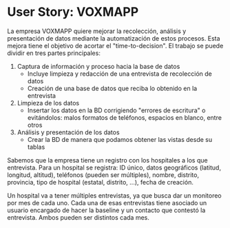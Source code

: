 # User Story: VOXMAPP

La empresa VOXMAPP quiere mejorar la recolección, análisis y presentación de datos mediante la automatización de estos procesos. Esta mejora tiene el objetivo de acortar el
"time-to-decision". El trabajo se puede dividir en tres partes principales:

1) Captura de información y proceso hacia la base de datos
    - Incluye limpieza y redacción de una entrevista de recolección de datos
    - Creación de una base de datos que reciba lo obtenido en la entrevista
2) Limpieza de los datos
    - Insertar los datos en la BD corrigiendo "errores de escritura" o evitándolos: malos formatos de teléfonos, espacios en blanco, entre otros
3) Análisis y presentación de los datos
    - Crear la BD de manera que podamos obtener las vistas desde su tablas

Sabemos que la empresa tiene un registro con los hospitales a los que entrevista. Para un hospital se registra: ID único, datos geográficos (latitud, longitud, altitud), 
teléfonos (pueden ser múltiples), nombre, distrito, provincia, tipo de hospital (estatal, distrito, ...), fecha de creación.

Un hospital va a tener múltiples entrevistas, ya que busca dar un monitoreo por mes de cada uno. Cada una de esas entrevistas tiene asociado un usuario encargado de hacer
la baseline y un contacto que contestó la entrevista. Ambos pueden ser distintos cada mes.
